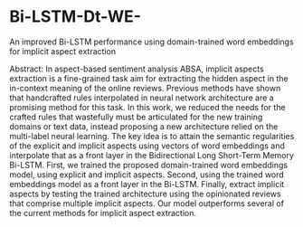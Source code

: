 # Bi-LSTM-Dt-WE-
An improved Bi-LSTM performance using domain-trained word embeddings for implicit aspect extraction

Abstract: In aspect-based sentiment analysis ABSA, implicit aspects extraction is a fine-grained task aim for extracting the hidden aspect in the in-context meaning 
of the online reviews. Previous methods have shown that handcrafted rules interpolated in neural network architecture are a promising method for this task. 
In this work, we reduced the needs for the crafted rules that wastefully must be articulated for the new training domains or text data, instead proposing a 
new architecture relied on the multi-label neural learning. The key idea is to attain the semantic regularities of the explicit and implicit aspects using 
vectors of word embeddings and interpolate that as a front layer in the Bidirectional Long Short-Term Memory Bi-LSTM. First, we trained the proposed domain-trained 
word embeddings model, using explicit and implicit aspects. Second, using the trained word embeddings model as a front layer in the Bi-LSTM. Finally, extract implicit
aspects by testing the trained architecture using the opinionated reviews that comprise multiple implicit aspects. Our model outperforms several of the current 
methods for implicit aspect extraction.
